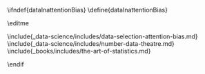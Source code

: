 \ifndef{dataInattentionBias}
\define{dataInattentionBias}

\editme

\include{_data-science/includes/data-selection-attention-bias.md}
\include{_data-science/includes/number-data-theatre.md}
\include{_books/includes/the-art-of-statistics.md}


\endif
